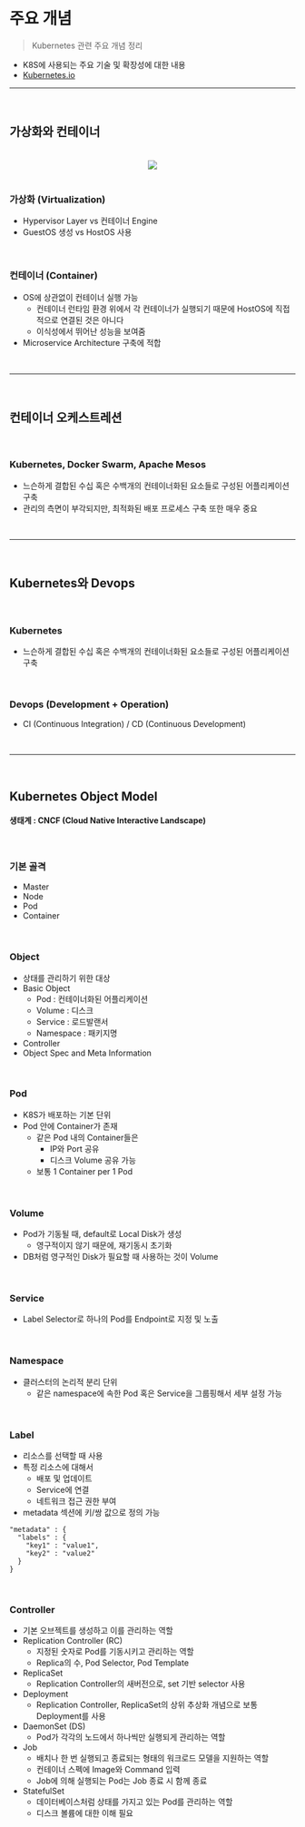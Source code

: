 # 주요 개념
> Kubernetes 관련 주요 개념 정리
* K8S에 사용되는 주요 기술 및 확장성에 대한 내용
* [Kubernetes.io](https://kubernetes.io/ko/docs/concepts/overview/what-is-kubernetes/)

<hr>
<br>

## 가상화와 컨테이너

#### 

<br>

<div align = "center" >
  <img src="https://d33wubrfki0l68.cloudfront.net/26a177ede4d7b032362289c6fccd448fc4a91174/eb693/images/docs/container_evolution.svg" />
</div>
<br>

### 가상화 (Virtualization)
* Hypervisor Layer vs 컨테이너 Engine
* GuestOS 생성 vs HostOS 사용

<br>

### 컨테이너 (Container)
* OS에 상관없이 컨테이너 실행 가능
  * 컨테이너 런타임 환경 위에서 각 컨테이너가 실행되기 때문에 HostOS에 직접적으로 연결된 것은 아니다
  * 이식성에서 뛰어난 성능을 보여줌
* Microservice Architecture 구축에 적합

<br>
<hr>
<br>

## 컨테이너 오케스트레션

####

<br>

### Kubernetes, Docker Swarm, Apache Mesos

* 느슨하게 결합된 수십 혹은 수백개의 컨테이너화된 요소들로 구성된 어플리케이션 구축
* 관리의 측면이 부각되지만, 최적화된 배포 프로세스 구축 또한 매우 중요

<br>
<hr>
<br>

## Kubernetes와 Devops

#### 

<br>

### Kubernetes
* 느슨하게 결합된 수십 혹은 수백개의 컨테이너화된 요소들로 구성된 어플리케이션 구축

<br>

### Devops (Development + Operation)
* CI (Continuous Integration) / CD (Continuous Development)

<br>
<hr>
<br>

## Kubernetes Object Model

#### 생태계 : CNCF (Cloud Native Interactive Landscape)

<br>

### 기본 골격
* Master
* Node
* Pod
* Container

<br>

### Object
* 상태를 관리하기 위한 대상
* Basic Object
  * Pod : 컨테이너화된 어플리케이션
  * Volume : 디스크
  * Service : 로드발랜서
  * Namespace : 패키지명
* Controller
* Object Spec and Meta Information

<br>

### Pod
* K8S가 배포하는 기본 단위
* Pod 안에 Container가 존재
  * 같은 Pod 내의 Container들은 
    * IP와 Port 공유
    * 디스크 Volume 공유 가능
  * 보통 1 Container per 1 Pod

<br>

### Volume
* Pod가 기동될 때, default로 Local Disk가 생성
  * 영구적이지 않기 때문에, 재기동시 초기화
* DB처럼 영구적인 Disk가 필요할 때 사용하는 것이 Volume

<br>

### Service
* Label Selector로 하나의 Pod를 Endpoint로 지정 및 노출

<br>

### Namespace
* 클러스터의 논리적 분리 단위
  * 같은 namespace에 속한 Pod 혹은 Service을 그룹핑해서 세부 설정 가능

<br> 

### Label
* 리소스를 선택할 때 사용
* 특정 리소스에 대해서
  * 배포 및 업데이트
  * Service에 연결
  * 네트워크 접근 권한 부여 
* metadata 섹션에 키/쌍 값으로 정의 가능
```
"metadata" : {
  "labels" : {
    "key1" : "value1",
    "key2" : "value2"
  }
}
```
<br>

### Controller
* 기본 오브젝트를 생성하고 이를 관리하는 역할
* Replication Controller (RC)
  * 지정된 숫자로 Pod를 기동시키고 관리하는 역할
  * Replica의 수, Pod Selector, Pod Template
* ReplicaSet
  * Replication Controller의 새버전으로, set 기반 selector 사용
* Deployment
  * Replication Controller, ReplicaSet의 상위 추상화 개념으로 보통 Deployment를 사용
* DaemonSet (DS)
  * Pod가 각각의 노드에서 하나씩만 실행되게 관리하는 역할
* Job
  * 배치나 한 번 실행되고 종료되는 형태의 워크로드 모델을 지원하는 역할
  * 컨테이너 스펙에 Image와 Command 입력
  * Job에 의해 실행되는 Pod는 Job 종료 시 함께 종료
* StatefulSet
  * 데이터베이스처럼 상태를 가지고 있는 Pod를 관리하는 역할
  * 디스크 볼륨에 대한 이해 필요
